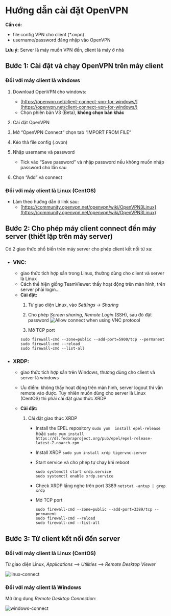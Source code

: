 ﻿# Hướng dẫn cài đặt OpenVPN

**Cần có:**
- file  config  VPN  cho  client  (*.ovpn)
- username/password  đăng  nhập  vào  OpenVPN

**Lưu ý:** Server là máy muốn VPN đến, client là máy ở nhà

## Bước 1: Cài  đặt  và  chạy  OpenVPN trên máy client

### Đối với máy client là windows

1. Download OpenVPN cho windows:
	- [https://openvpn.net/client-connect-vpn-for-windows/](https://openvpn.net/client-connect-vpn-for-windows/)
	- Chọn phiên bản V3 (Beta), **không  chọn bản khác**


2. Cài đặt OpenVPN
3. Mở  “OpenVPN  Connect” chọn  tab  “IMPORT FROM  FILE”
4. Kéo thả file config (.ovpn)
5. Nhập  username và password
	- Tick vào “Save password” và nhập password nếu không muốn nhập password cho lần sau
6. Chọn “Add” và connect


### Đối với máy client là Linux (CentOS)

 - Làm theo hướng dẫn ở link sau:
	 - [https://community.openvpn.net/openvpn/wiki/OpenVPN3Linux](https://community.openvpn.net/openvpn/wiki/OpenVPN3Linux)

## Bước 2: Cho phép máy client connect đến máy server (thiết lập trên máy server)



Có 2 giao thức phổ biến trên máy server cho phép client kết nối từ xa:
- ### VNC: 
	- giao thức tích hợp sẵn trong Linux, thường dùng cho client và server là Linux
	- Cách thể hiện giống TeamViewer: thấy hoạt động trên màn hình, trên server phải login...
	- **Cài đặt:**
		 1. Từ giao diện Linux, vào *Settings*  →  *Sharing*
		 
		 2. Cho phép *Screen sharing*, *Remote Login* (SSH), sau đó đặt password
	![Allow connect when using VNC protocol](https://drive.google.com/uc?id=15T6a7__pYqTgB4rD239RaMsl14fI2mMa)
		3. Mở TCP port
         ```
       sudo firewall-cmd --zone=public --add-port=5900/tcp --permanent
      sudo firewall-cmd --reload
      sudo firewall-cmd --list-all
       ```

- ### XRDP:
	- giao thức tích hợp sẵn trên Windows, thường dùng cho client và server là windows
	- Ưu điểm: không thấy hoạt động trên màn hình, server logout thì vẫn remote vào được. Tuy nhiên muốn dùng cho server là Linux (CentOS) thì phải cài đặt giao thức XRDP 
	- **Cài đặt:**
	
		1. Cài đặt giao thức XRDP
			- Install  the  EPEL  repository 
			`sudo yum  install epel-release`
			hoặc
			`sudo yum install https://dl.fedoraproject.org/pub/epel/epel-release-latest-7.noarch.rpm`

			- Install XRDP
			`sudo yum install xrdp tigervnc-server`

			- Start service và cho phép tự chạy khi reboot
			   ```Linux
	          sudo systemctl start xrdp.service
	          sudo systemctl enable xrdp.service
	          ```
	  
	  
			- Check XRDP lắng nghe trên port 3389
			`netstat -antup | grep xrdp`

			- Mở TCP port
			   ```
			   sudo firewall-cmd --zone=public --add-port=3389/tcp --permanent
              sudo firewall-cmd --reload
              sudo firewall-cmd --list-all
			   ```


## Bước 3: Từ client kết nối đến server
### Đối với máy client là Linux (CentOS)
Từ giao diện Linux, *Applications* --> *Utilities* --> *Remote Desktop Viewer*

![linux-connect](https://drive.google.com/uc?id=1VUrf2xjfY9F7zwooS7WasI0_2qVmHJ1o)


### Đối với máy client là Windows
Mở ứng dụng *Remote Desktop Connection*:

![windows-connect](https://drive.google.com/uc?id=1EMdetg3fA7jmSRMup0Kwumk_AwjGwCjo)
